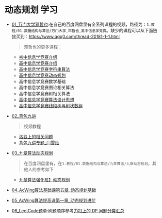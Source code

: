# 动态规划 学习

+ [01_万门大学邓哲也](https://b23.tv/eZ9JeL):在自己的百度网盘里有全系列课程的视频，路径为：`1.教程/01.数据结构与算法/万门大学_邓哲也_高中信息学竞赛`。缺少的课程可以从下面链接买到：https://www.qqq0.com/thread-20181-1-1.html
  > 邓哲也的更多课程：
    + [初中信息学竞赛介绍](https://www.bilibili.com/video/BV1DK411T7sN)
    + [高中信息学竞赛介绍](https://www.bilibili.com/video/BV1mh411d7KY)
    + [高中信息学竞赛字符串算法](https://www.bilibili.com/video/BV1uK411s7aZ)
    + [高中信息学竞赛动态规划](https://www.bilibili.com/video/BV1Nf4y1S7Yv)
    + 高中信息学竞赛数学基础
    + 高中信息学竞赛图论相关算法
    + 高中信息学竞赛树相关算法
    + [高中信息学竞赛算法设计思想](https://www.bilibili.com/video/BV1ik4y1z7WR)
    + [高中信息学竞赛线段树与树状数组](https://www.bilibili.com/video/BV1Tk4y1m7VM)

+ [02_背包九讲](https://github.com/tianyicui/pack)
  > 视频教程
  + [洛谷上的相关问题](https://www.bilibili.com/video/BV1n741157pW)
  + [背包九讲专题_闫雪灿](https://www.bilibili.com/video/BV1qt411Z7nE)

+ [03_九章算法动态规划](https://www.jiuzhang.com/course/36/)
  > 在百度网盘里有，在`1.教程/01.数据结构与算法/九章算法/九章动态规划`，其他人的参考如下
  + [九章算法强化班】动态规划](https://littlecurl.github.io/2018/03/08/【九章算法强化班】动态规划/)

+ [04_AcWing算法基础课第五章_动态规划基础](https://www.acwing.com/activity/content/11/)

+ [05_AcWing算法提高课第一章_动态规划进阶](https://www.acwing.com/activity/content/16/)

+ [06_LeetCode题单](https://leetcode-cn.com/tag/dynamic-programming/):刷题顺序参考[力扣上的 DP 问题分类汇总](https://leetcode-cn.com/circle/article/NfHhXD/)